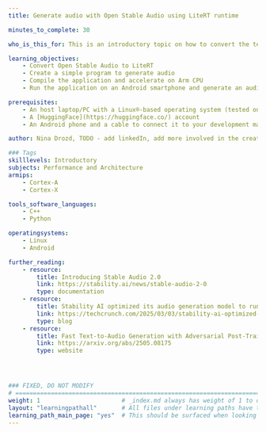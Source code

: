 ```yaml
---
title: Generate audio with Open Stable Audio using LiteRT runtime

minutes_to_complete: 30

who_is_this_for: This is an introductory topic on how to convert the text-to-audio model Open Stable Audio to LiteRT (Lite Runtime) and deploying it on an Android device.

learning_objectives:
    - Convert Open Stable Audio to LiteRT
    - Create a simple program to generate audio
    - Compile the application and accelerate on Arm CPU
    - Run the application on an Android smartphone and generate an audio snippet

prerequisites:
    - An host laptop/PC with a Linux®-based operating system (tested on Ubuntu 20.04.4 LTS with x86_64) or with macOS.
    - A [HuggingFace](https://huggingface.co/) account
    - An Android phone and a cable to connect it to your development machine

author: Nina Drozd, TODO - add linkedIn, add more involved in the creation?

### Tags
skilllevels: Introductory
subjects: Performance and Architecture
armips:
    - Cortex-A
    - Cortex-X

tools_software_languages:
    - C++
    - Python

operatingsystems:
    - Linux
    - Android

further_reading:
    - resource:
        title: Introducing Stable Audio 2.0
        link: https://stability.ai/news/stable-audio-2-0
        type: documentation
    - resource:
        title: Stability AI optimized its audio generation model to run on Arm chips
        link: https://techcrunch.com/2025/03/03/stability-ai-optimized-its-audio-generation-model-to-run-on-arm-chips/
        type: blog
    - resource:
        title: Fast Text-to-Audio Generation with Adversarial Post-Training 
        link: https://arxiv.org/abs/2505.08175
        type: website




### FIXED, DO NOT MODIFY
# ================================================================================
weight: 1                       # _index.md always has weight of 1 to order correctly
layout: "learningpathall"       # All files under learning paths have this same wrapper
learning_path_main_page: "yes"  # This should be surfaced when looking for related content. Only set for _index.md of learning path content.
---
```

